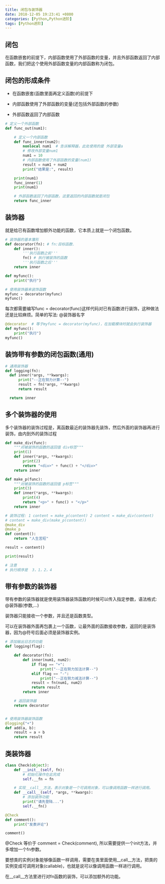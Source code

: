 ```yaml
---
title: 闭包与装饰器
date: 2018-12-05 19:23:41 +0800
categories: [Python,Python进阶]
tags: [Python进阶]
---
```


## 闭包

在函数嵌套的前提下，内部函数使用了外部函数的变量，并且外部函数返回了内部函数，我们把这个使用外部函数变量的内部函数称为闭包。

## 闭包的形成条件

 - 在函数嵌套(函数里面再定义函数)的前提下

 - 内部函数使用了外部函数的变量(还包括外部函数的参数)

 - 外部函数返回了内部函数

```python
# 定义一个外部函数
def func_out(num1):

    # 定义一个内部函数
    def func_inner(num2):
        nonlocal num1  # 告诉解释器，此处使用的是 外部变量a
        # 修改外部变量num1
        num1 = 10
        # 内部函数使用了外部函数的变量(num1)
        result = num1 + num2
        print("结果是:", result)

    print(num1)
    func_inner(1)
    print(num1)

    # 外部函数返回了内部函数，这里返回的内部函数就是闭包
    return func_inner
```

## 装饰器

就是给已有函数增加额外功能的函数，它本质上就是一个闭包函数。

```python
# 装饰器的基本雏形
def decorator(fn): # fn:目标函数.
    def inner():
        '''执行函数之前'''
        fn() # 执行被装饰的函数
        '''执行函数之后'''
    return inner

def myfunc():
    print("执行")

# 使用装饰器来装饰函数
myfunc = decorator(myfunc)
myfunc()
```

每次都需要编写func = decorator(func)这样代码对已有函数进行装饰，这种做法还是比较麻烦。简单的写法: @装饰器名字

```python
@decorator  # 等于myfunc = decorator(myfunc)，在加载模块时就会执行装饰器
def myfunc():
    print("执行")
myfunc()
```

## 装饰带有参数的闭包函数(通用)

```python
# 通用装饰器
def logging(fn):
  def inner(*args, **kwargs):
      print("--正在努力计算--")
      result = fn(*args, **kwargs)
      return result

  return inner
```

## 多个装饰器的使用

多个装饰器的装饰过程是，离函数最近的装饰器先装饰，然后外面的装饰器再进行装饰，由内到外的装饰过程

```python
def make_div(func):
    """对被装饰的函数的返回值 div标签"""
    print(1)
    def inner(*args, **kwargs):
        print(2)
        return "<div>" + func() + "</div>"
    return inner

def make_p(func):
    """对被装饰的函数的返回值 p标签"""
    print(3)
    def inner(*args, **kwargs):
        print(4)
        return "<p>" + func() + "</p>"
    return inner

# 装饰过程: 1 content = make_p(content) 2 content = make_div(content)
# content = make_div(make_p(content))
@make_div
@make_p
def content():
    return "人生苦短"

result = content()

print(result)

# 注意
# 执行顺序是  3，1，2，4
```

## 带有参数的装饰器

带有参数的装饰器就是使用装饰器装饰函数的时候可以传入指定参数，语法格式: @装饰器(参数,...)

装饰器只能接收一个参数，并且还是函数类型。

可以在装饰器外面再包裹上一个函数，让最外面的函数接收参数，返回的是装饰器，因为@符号后面必须是装饰器实例。

```python
# 添加输出日志的功能
def logging(flag):

    def decorator(fn):
        def inner(num1, num2):
            if flag == "+":
                print("--正在努力加法计算--")
            elif flag == "-":
                print("--正在努力减法计算--")
            result = fn(num1, num2)
            return result
        return inner

    # 返回装饰器
    return decorator


# 使用装饰器装饰函数
@logging("+")
def add(a, b):
    result = a + b
    return result
```

## 类装饰器

```python
class Check(object):
    def __init__(self, fn):
        # 初始化操作在此完成
        self.__fn = fn

    # 实现__call__方法，表示对象是一个可调用对象，可以像调用函数一样进行调用。
    def __call__(self, *args, **kwargs):
        # 添加装饰功能
        print("请先登陆...")
        self.__fn()

@Check
def comment():
    print("发表评论")

comment()
```

@Check 等价于 comment = Check(comment), 所以需要提供一个init方法，并多增加一个fn参数。

要想类的实例对象能够像函数一样调用，需要在类里面使用\_\_call\_\_方法，把类的实例变成可调用对象(callable)，也就是说可以像调用函数一样进行调用。

在\_\_call\_\_方法里进行对fn函数的装饰，可以添加额外的功能。